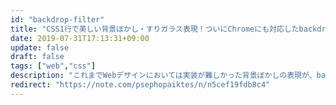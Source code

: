 ```yaml
---
id: "backdrop-filter"
title: "CSS1行で美しい背景ぼかし・すりガラス表現！ついにChromeにも対応したbackdrop-filterが超便利"
date: 2019-07-31T17:13:31+09:00
update: false
draft: false
tags: ["web","css"]
description: "これまでWebデザインにおいては実装が難しかった背景ぼかしの表現が、backdrop-filterというCSSで超かんたんに表現できるようになりました。"
redirect: "https://note.com/psephopaiktes/n/n5cef19fdb8c4"
---
```

